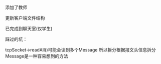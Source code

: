 添加了教师

更新客户端文件结构

已完成到聊天室(仅学生)

踩过的坑：

tcpSocket->readAll()可能会读到多个Message
所以拆分根据报文头信息拆分Message是一种容易想到的方法